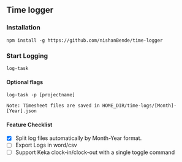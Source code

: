 ## Time logger

### Installation

```
npm install -g https://github.com/nishanBende/time-logger
```

### Start Logging

```
log-task
```

#### Optional flags

```
log-task -p [projectname]
```

`Note: Timesheet files are saved in HOME_DIR/time-logs/[Month]-[Year].json`

#### Feature Checklist

- [x] Split log files automatically by Month-Year format.
- [ ] Export Logs in word/csv
- [ ] Support Keka clock-in/clock-out with a single toggle command
